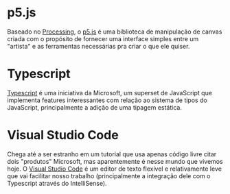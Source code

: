 # p5.js

Baseado no [Processing](https://processing.org/), o [p5.js](https://p5js.org/) é uma biblioteca de manipulação de canvas criada com o propósito de fornecer uma interface simples entre um "artista" e as ferramentas necessárias pra criar o que ele quiser.

# Typescript

[Typescript](https://www.typescriptlang.org/) é uma iniciativa da Microsoft, um superset de JavaScript que implementa features interessantes com relação ao sistema de tipos do JavaScript, principalmente a adição de uma tipagem estática.

# Visual Studio Code 

Chega até a ser estranho em um tutorial que usa apenas código livre citar dois "produtos" Microsoft, mas aparentemente é nesse mundo que vivemos hoje. O [Visual Studio Code](https://code.visualstudio.com/) é um editor de texto flexível e relativamente leve que vai facilitar nosso trabalho (principalmente a integração dele com o Typescript através do IntelliSense).